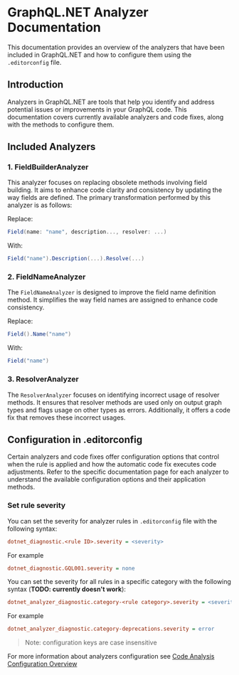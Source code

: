 # GraphQL.NET Analyzer Documentation

This documentation provides an overview of the analyzers that have been included in GraphQL.NET and how to configure them using the `.editorconfig` file.

## Introduction

Analyzers in GraphQL.NET are tools that help you identify and address potential issues or improvements in your GraphQL code. This documentation covers currently available analyzers and code fixes, along with the methods to configure them.

## Included Analyzers

### 1. FieldBuilderAnalyzer

This analyzer focuses on replacing obsolete methods involving field building. It aims to enhance code clarity and consistency by updating the way fields are defined. The primary transformation performed by this analyzer is as follows:

Replace:

```csharp
Field(name: "name", description..., resolver: ...)
```

With:

```csharp
Field("name").Description(...).Resolve(...)
```

### 2. FieldNameAnalyzer

The `FieldNameAnalyzer` is designed to improve the field name definition method. It simplifies the way field names are assigned to enhance code consistency.

Replace:

```csharp
Field().Name("name")
```

With:

```csharp
Field("name")
```

### 3. ResolverAnalyzer

The `ResolverAnalyzer` focuses on identifying incorrect usage of resolver methods. It ensures that resolver methods are used only on output graph types and flags usage on other types as errors. Additionally, it offers a code fix that removes these incorrect usages.

## Configuration in .editorconfig

Certain analyzers and code fixes offer configuration options that control when the rule is applied and how the automatic code fix executes code adjustments. Refer to the specific documentation page for each analyzer to understand the available configuration options and their application methods.

### Set rule severity

You can set the severity for analyzer rules in `.editorconfig` file with the following syntax:

```ini
dotnet_diagnostic.<rule ID>.severity = <severity>
```

For example

```ini
dotnet_diagnostic.GQL001.severity = none
```

You can set the severity for all rules in a specific category with the following syntax (**TODO: currently doesn't work**):

```ini
dotnet_analyzer_diagnostic.category-<rule category>.severity = <severity>
```

For example

```ini
dotnet_analyzer_diagnostic.category-deprecations.severity = error
```

> Note: configuration keys are case insensitive

For more information about analyzers configuration see [Code Analysis Configuration Overview](https://learn.microsoft.com/en-us/visualstudio/code-quality/use-roslyn-analyzers?view=vs-2022)
